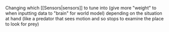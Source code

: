 Changing which [[Sensors|sensors]] to tune into (give more "weight" to when inputting data to "brain" for world model) depending on the situation at hand (like a predator that sees motion and so stops to examine the place to look for prey)